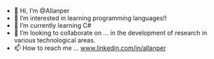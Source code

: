 - 👋 Hi, I’m @Allanper
- 👀 I’m interested in learning programming languages!!
- 🌱 I’m currently learning C# 
- 💞️ I’m looking to collaborate on ... in the development of research in various technological areas.
- 📫 How to reach me ... www.linkedin.com/in/allanper

<!---
Allanper/Allanper is a ✨ special ✨ repository because its `README.md` (this file) appears on your GitHub profile.
You can click the Preview link to take a look at your changes.
--->
